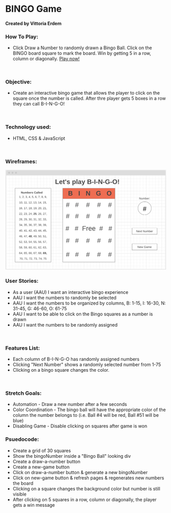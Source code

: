 # **BINGO Game**
#### Created by Vittoria Erdem

### **How To Play:**
* Click Draw a Number to randomly drawn a Bingo Ball. Click on the BINGO board square to mark the board. Win by getting 5 in a row, column or diagonally. [Play now!](https://vittoriaerdem.github.io/bingo-game/)
<br> 

### **Objective:**
* Create an interactive bingo game that allows the player to click on the square once the number is called. After thre player gets 5 boxes in a row they can call B-I-N-G-O!
<br>

### **Technology used:**
* HTML, CSS & JavaScript
<br>

### **Wireframes:**
![bingo-wireframe](imgs/bingo-wireframe1.png)
<br>

### **User Stories:**
* As a user (AAU) I want an interactive bingo experience
* AAU I want the numbers to randomly be selected
* AAU I want the numbers to be organized by columns, B: 1-15, I: 16-30, N: 31-45, G: 46-60, O: 61-75
* AAU I want to be able to click on the Bingo squares as a number is drawn
* AAU I want the numbers to be randomly assigned 
<br>

### **Features List:**
* Each column of B-I-N-G-O has randomly assigned numbers
* Clicking "Next Number" shows a randomly selected number from 1-75
* Clicking on a bingo square changes the color.
<br>

### **Stretch Goals:**
* Automation - Draw a new number after a few seconds
* Color Coordination - The bingo ball will have the appropriate color of the column the number belongs to (i.e. Ball #4 will be red, Ball #51 will be blue)
* Disabling Game - Disable clicking on squares after game is won

### **Psuedocode:**

* Create a grid of 30 squares
* Show the bingoNumber inside a "Bingo Ball" looking div
* Create a draw-a-number button
* Create a new-game button
* Click on draw-a-number button & generate a new bingoNumber
* Click on new-game button & refresh pages & regenerates new numbers the board
* Clicking on a square changes the background color but number is still visible
* After clicking on 5 squares in a row, column or diagonally, the player gets a win message
